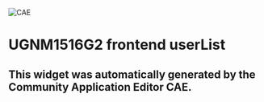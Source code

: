 ![CAE](https://github.com/CAE-Community-Application-Editor/frontendComponent-UGNM1516G2-frontend-userList/blob/gh-pages/img/logo.png)  

UGNM1516G2 frontend userList
===================


This widget was automatically generated by the Community Application Editor CAE.  
---------------
